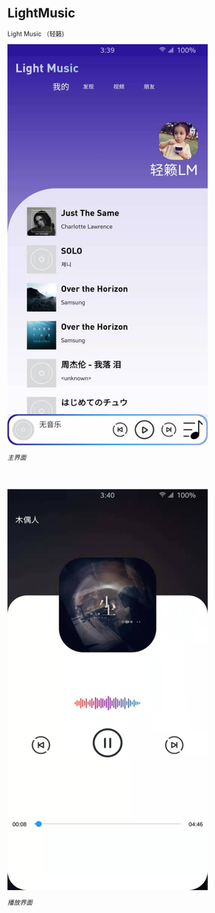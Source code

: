 # LightMusic
Light Music （轻籁)

<p align="left">
	<img src="https://github.com/BrinsLee/LightMusic/blob/master/image/img_main.jpg" alt="Sample"  width="450" height="900">
	<p align="left">
		<em>主界面</em>
	</p>
</p>
<br>
<br>
<p align ="left">
	<img src="https://github.com/BrinsLee/LightMusic/blob/master/image/img_play.jpg" alt="Sample"  width="450" height="900">
	<p align="left">
		<em>播放界面</em>
	</p>
</p>

